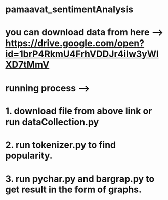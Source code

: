 # pamaavat_sentimentAnalysis
# you can download data from here --> https://drive.google.com/open?id=1brP4RkmU4FrhVDDJr4iIw3yWlXD7tMmV
# running process -->
#       1. download file from above link or run dataCollection.py
#       2. run tokenizer.py to find popularity.
#       3. run pychar.py and bargrap.py to get result in the form of graphs.
